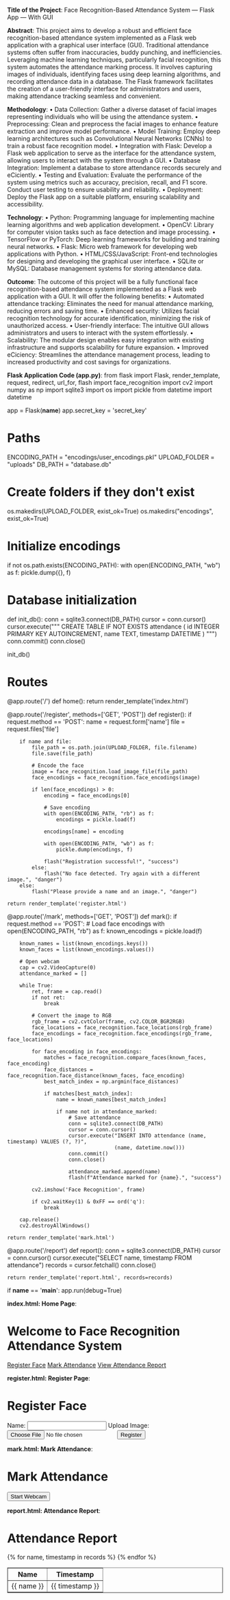 **Title of the Project**: Face Recognition-Based Attendance System — Flask App — With GUI

**Abstract**:
This project aims to develop a robust and efficient face recognition-based attendance 
system implemented as a Flask web application with a graphical user interface (GUI). 
Traditional attendance systems often suffer from inaccuracies, buddy punching, and 
inefficiencies. Leveraging machine learning techniques, particularly facial recognition, 
this system automates the attendance marking process. It involves capturing images of 
individuals, identifying faces using deep learning algorithms, and recording attendance 
data in a database. The Flask framework facilitates the creation of a user-friendly 
interface for administrators and users, making attendance tracking seamless and 
convenient.

**Methodology**:
• Data Collection: Gather a diverse dataset of facial images representing individuals 
who will be using the attendance system.
• Preprocessing: Clean and preprocess the facial images to enhance feature 
extraction and improve model performance.
• Model Training: Employ deep learning architectures such as Convolutional Neural 
Networks (CNNs) to train a robust face recognition model.
• Integration with Flask: Develop a Flask web application to serve as the interface 
for the attendance system, allowing users to interact with the system through a 
GUI.
• Database Integration: Implement a database to store attendance records 
securely and eCiciently.
• Testing and Evaluation: Evaluate the performance of the system using metrics 
such as accuracy, precision, recall, and F1 score. Conduct user testing to ensure 
usability and reliability.
• Deployment: Deploy the Flask app on a suitable platform, ensuring scalability and 
accessibility.

**Technology**:
• Python: Programming language for implementing machine learning algorithms 
and web application development.
• OpenCV: Library for computer vision tasks such as face detection and image 
processing.
• TensorFlow or PyTorch: Deep learning frameworks for building and training neural 
networks.
• Flask: Micro web framework for developing web applications with Python.
• HTML/CSS/JavaScript: Front-end technologies for designing and developing the 
graphical user interface. 
• SQLite or MySQL: Database management systems for storing attendance data.

**Outcome**:
The outcome of this project will be a fully functional face recognition-based attendance 
system implemented as a Flask web application with a GUI. It will offer the following 
benefits:
• Automated attendance tracking: Eliminates the need for manual attendance 
marking, reducing errors and saving time.
• Enhanced security: Utilizes facial recognition technology for accurate 
identification, minimizing the risk of unauthorized access.
• User-friendly interface: The intuitive GUI allows administrators and users to 
interact with the system effortlessly.
• Scalability: The modular design enables easy integration with existing 
infrastructure and supports scalability for future expansion.
• Improved eCiciency: Streamlines the attendance management process, leading 
to increased productivity and cost savings for organizations.

**Flask Application Code (app.py)**:
from flask import Flask, render_template, request, redirect, url_for, flash
import face_recognition
import cv2
import numpy as np
import sqlite3
import os
import pickle
from datetime import datetime

app = Flask(__name__)
app.secret_key = 'secret_key'

# Paths
ENCODING_PATH = "encodings/user_encodings.pkl"
UPLOAD_FOLDER = "uploads"
DB_PATH = "database.db"

# Create folders if they don't exist
os.makedirs(UPLOAD_FOLDER, exist_ok=True)
os.makedirs("encodings", exist_ok=True)

# Initialize encodings
if not os.path.exists(ENCODING_PATH):
    with open(ENCODING_PATH, "wb") as f:
        pickle.dump({}, f)

# Database initialization
def init_db():
    conn = sqlite3.connect(DB_PATH)
    cursor = conn.cursor()
    cursor.execute("""
        CREATE TABLE IF NOT EXISTS attendance (
            id INTEGER PRIMARY KEY AUTOINCREMENT,
            name TEXT,
            timestamp DATETIME
        )
    """)
    conn.commit()
    conn.close()

init_db()

# Routes
@app.route('/')
def home():
    return render_template('index.html')

@app.route('/register', methods=['GET', 'POST'])
def register():
    if request.method == 'POST':
        name = request.form['name']
        file = request.files['file']

        if name and file:
            file_path = os.path.join(UPLOAD_FOLDER, file.filename)
            file.save(file_path)

            # Encode the face
            image = face_recognition.load_image_file(file_path)
            face_encodings = face_recognition.face_encodings(image)

            if len(face_encodings) > 0:
                encoding = face_encodings[0]

                # Save encoding
                with open(ENCODING_PATH, "rb") as f:
                    encodings = pickle.load(f)

                encodings[name] = encoding

                with open(ENCODING_PATH, "wb") as f:
                    pickle.dump(encodings, f)

                flash("Registration successful!", "success")
            else:
                flash("No face detected. Try again with a different image.", "danger")
        else:
            flash("Please provide a name and an image.", "danger")

    return render_template('register.html')

@app.route('/mark', methods=['GET', 'POST'])
def mark():
    if request.method == 'POST':
        # Load face encodings
        with open(ENCODING_PATH, "rb") as f:
            known_encodings = pickle.load(f)

        known_names = list(known_encodings.keys())
        known_faces = list(known_encodings.values())

        # Open webcam
        cap = cv2.VideoCapture(0)
        attendance_marked = []

        while True:
            ret, frame = cap.read()
            if not ret:
                break

            # Convert the image to RGB
            rgb_frame = cv2.cvtColor(frame, cv2.COLOR_BGR2RGB)
            face_locations = face_recognition.face_locations(rgb_frame)
            face_encodings = face_recognition.face_encodings(rgb_frame, face_locations)

            for face_encoding in face_encodings:
                matches = face_recognition.compare_faces(known_faces, face_encoding)
                face_distances = face_recognition.face_distance(known_faces, face_encoding)
                best_match_index = np.argmin(face_distances)

                if matches[best_match_index]:
                    name = known_names[best_match_index]

                    if name not in attendance_marked:
                        # Save attendance
                        conn = sqlite3.connect(DB_PATH)
                        cursor = conn.cursor()
                        cursor.execute("INSERT INTO attendance (name, timestamp) VALUES (?, ?)",
                                       (name, datetime.now()))
                        conn.commit()
                        conn.close()

                        attendance_marked.append(name)
                        flash(f"Attendance marked for {name}.", "success")

            cv2.imshow('Face Recognition', frame)

            if cv2.waitKey(1) & 0xFF == ord('q'):
                break

        cap.release()
        cv2.destroyAllWindows()

    return render_template('mark.html')

@app.route('/report')
def report():
    conn = sqlite3.connect(DB_PATH)
    cursor = conn.cursor()
    cursor.execute("SELECT name, timestamp FROM attendance")
    records = cursor.fetchall()
    conn.close()

    return render_template('report.html', records=records)

if __name__ == '__main__':
    app.run(debug=True)

**index.html: Home Page**:
<!DOCTYPE html>
<html>
<head>
    <title>Face Recognition Attendance</title>
</head>
<body>
    <h1>Welcome to Face Recognition Attendance System</h1>
    <a href="/register">Register Face</a>
    <a href="/mark">Mark Attendance</a>
    <a href="/report">View Attendance Report</a>
</body>
</html>

**register.html: Register Page**:
<!DOCTYPE html>
<html>
<head>
    <title>Register Face</title>
</head>
<body>
    <h1>Register Face</h1>
    <form method="POST" enctype="multipart/form-data">
        <label>Name:</label>
        <input type="text" name="name" required>
        <label>Upload Image:</label>
        <input type="file" name="file" required>
        <button type="submit">Register</button>
    </form>
</body>
</html>

**mark.html: Mark Attendance**:
<!DOCTYPE html>
<html>
<head>
    <title>Mark Attendance</title>
</head>
<body>
    <h1>Mark Attendance</h1>
    <form method="POST">
        <button type="submit">Start Webcam</button>
    </form>
</body>
</html>

**report.html: Attendance Report**:
<!DOCTYPE html>
<html>
<head>
    <title>Attendance Report</title>
</head>
<body>
    <h1>Attendance Report</h1>
    <table border="1">
        <tr>
            <th>Name</th>
            <th>Timestamp</th>
        </tr>
        {% for name, timestamp in records %}
        <tr>
            <td>{{ name }}</td>
            <td>{{ timestamp }}</td>
        </tr>
        {% endfor %}
    </table>
</body>
</html>
